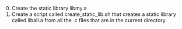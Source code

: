 0. Create the static library libmy.a
1. Create a script called create_static_lib.sh that creates a static library called liball.a from all the .c files that are in the current directory.
